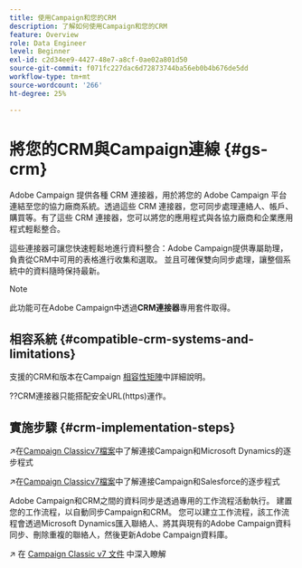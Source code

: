 ```yaml
---
title: 使用Campaign和您的CRM
description: 了解如何使用Campaign和您的CRM
feature: Overview
role: Data Engineer
level: Beginner
exl-id: c2d34ee9-4427-48e7-a8cf-0ae02a801d50
source-git-commit: f071fc227dac6d72873744ba56eb0b4b676de5dd
workflow-type: tm+mt
source-wordcount: '266'
ht-degree: 25%

---
```


# 將您的CRM與Campaign連線 {#gs-crm}

Adobe Campaign 提供各種 CRM 連接器，用於將您的 Adobe Campaign 平台連結至您的協力廠商系統。透過這些 CRM 連接器，您可同步處理連絡人、帳戶、購買等。有了這些 CRM 連接器，您可以將您的應用程式與各協力廠商和企業應用程式輕鬆整合。

這些連接器可讓您快速輕鬆地進行資料整合：Adobe Campaign提供專屬助理，負責從CRM中可用的表格進行收集和選取。 並且可確保雙向同步處理，讓整個系統中的資料隨時保持最新。

>[!NOTE]
>
>此功能可在Adobe Campaign中透過&#x200B;**CRM連接器**&#x200B;專用套件取得。

## 相容系統 {#compatible-crm-systems-and-limitations}

支援的CRM和版本在Campaign [相容性矩陣](../start/compatibility-matrix.md)中詳細說明。

??CRM連接器只能搭配安全URL(https)運作。

## 實施步驟 {#crm-implementation-steps}

↗️在[Campaign Classicv7檔案](https://experienceleague.adobe.com/docs/campaign-classic/using/getting-started/connectors/crm-connectors/crm-ms-dynamics.html?lang=en#microsoft-dynamics-implementation-steps)中了解連接Campaign和Microsoft Dynamics的逐步程式

↗️在[Campaign Classicv7檔案](https://experienceleague.adobe.com/docs/campaign-classic/using/getting-started/connectors/crm-connectors/crm-sfdc.html?lang=en#getting-started)中了解連接Campaign和Salesforce的逐步程式


Adobe Campaign和CRM之間的資料同步是透過專用的工作流程活動執行。 建置您的工作流程，以自動同步Campaign和CRM。 您可以建立工作流程，該工作流程會透過Microsoft Dynamics匯入聯絡人、將其與現有的Adobe Campaign資料同步、刪除重複的聯絡人，然後更新Adobe Campaign資料庫。

↗️ 在 [Campaign Classic v7 文件](https://experienceleague.adobe.com/docs/campaign-classic/using/getting-started/connectors/crm-connectors/crm-data-sync.html?lang=en#getting-started) 中深入瞭解
